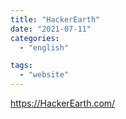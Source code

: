 ```yaml
---
title: "HackerEarth"
date: "2021-07-11"
categories:
  - "english"

tags:
  - "website"
---
```


https://HackerEarth.com/

